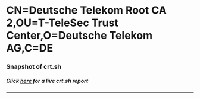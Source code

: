 # CN=Deutsche Telekom Root CA 2,OU=T-TeleSec Trust Center,O=Deutsche Telekom AG,C=DE
### Snapshot of crt.sh
##### Click [here](https://crt.sh/?q=Serial_0113) for a live crt.sh report

---

